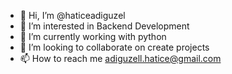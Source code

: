- 👋 Hi, I’m @haticeadiguzel
- 👀 I’m interested in Backend Development
- 🌱 I’m currently working with python
- 💞️ I’m looking to collaborate on create projects
- 📫 How to reach me adiguzell.hatice@gmail.com

<!---
haticeadiguzel/haticeadiguzel is a ✨ special ✨ repository because its `README.md` (this file) appears on your GitHub profile.
You can click the Preview link to take a look at your changes.
--->
